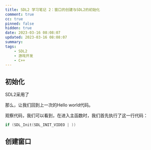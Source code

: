 ```yaml
---
title: SDL2 学习笔记 2：窗口的创建与SDL2的初始化
comment: true
cc: true
pinned: false
hidden: true
date: 2023-03-16 08:08:07
updated: 2023-03-16 08:08:07
summary:
tags:
	- SDL2
	- 游戏开发
	- C++
---
```


## 初始化

SDL2采用了

那么，让我们回到上一次的Hello world代码。

观察代码，我们可以看到，在进入主函数时，我们首先执行了这一行代码：
```C++
if (SDL_Init(SDL_INIT_VIDEO | ))
```

## 创建窗口
